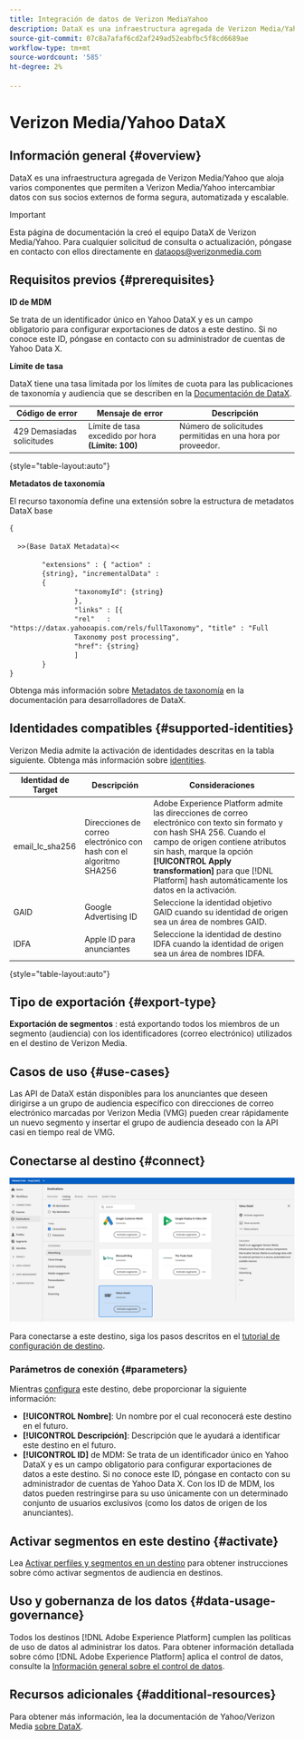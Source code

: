 ```yaml
---
title: Integración de datos de Verizon MediaYahoo
description: DataX es una infraestructura agregada de Verizon Media/Yahoo que aloja varios componentes que permiten a Verizon Media/Yahoo intercambiar datos con sus socios externos de forma segura, automatizada y escalable.
source-git-commit: 07c8a7afaf6cd2af249ad52eabfbc5f8cd6689ae
workflow-type: tm+mt
source-wordcount: '585'
ht-degree: 2%

---
```



# Verizon Media/Yahoo DataX

## Información general {#overview}

DataX es una infraestructura agregada de Verizon Media/Yahoo que aloja varios componentes que permiten a Verizon Media/Yahoo intercambiar datos con sus socios externos de forma segura, automatizada y escalable.

>[!IMPORTANT]
>
>Esta página de documentación la creó el equipo DataX de Verizon Media/Yahoo. Para cualquier solicitud de consulta o actualización, póngase en contacto con ellos directamente en [dataops@verizonmedia.com](mailto:dataops@verizonmedia.com)

## Requisitos previos {#prerequisites}

**ID de MDM**

Se trata de un identificador único en Yahoo DataX y es un campo obligatorio para configurar exportaciones de datos a este destino. Si no conoce este ID, póngase en contacto con su administrador de cuentas de Yahoo Data X.

**Límite de tasa**

DataX tiene una tasa limitada por los límites de cuota para las publicaciones de taxonomía y audiencia que se describen en la [Documentación de DataX](https://developer.verizonmedia.com/datax/guide/rate-limits/).


| Código de error | Mensaje de error | Descripción |
|---------|----------|---------|
| 429 Demasiadas solicitudes | Límite de tasa excedido por hora **(Límite: 100)** | Número de solicitudes permitidas en una hora por proveedor. |

{style=&quot;table-layout:auto&quot;}

**Metadatos de taxonomía**

El recurso taxonomía define una extensión sobre la estructura de metadatos DataX base

```
{

  >>(Base DataX Metadata)<<

        "extensions" : { "action" :
        {string}, "incrementalData" :
        {
                "taxonomyId": {string}
                },
                "links" : [{
                "rel"   : "https://datax.yahooapis.com/rels/fullTaxonomy", "title" : "Full
                Taxonomy post processing",
                "href": {string}
                ]
        }
}
```

Obtenga más información sobre [Metadatos de taxonomía](https://developer.verizonmedia.com/datax/guide/taxonomy/taxo-metadata/) en la documentación para desarrolladores de DataX.

## Identidades compatibles {#supported-identities}

Verizon Media admite la activación de identidades descritas en la tabla siguiente. Obtenga más información sobre [identities](https://experienceleague.adobe.com/docs/experience-platform/identity/namespaces.html?lang=en#getting-started).

| Identidad de Target | Descripción | Consideraciones |
|---|---|---|
| email_lc_sha256 | Direcciones de correo electrónico con hash con el algoritmo SHA256 | Adobe Experience Platform admite las direcciones de correo electrónico con texto sin formato y con hash SHA 256. Cuando el campo de origen contiene atributos sin hash, marque la opción **[!UICONTROL Apply transformation]** para que [!DNL Platform] hash automáticamente los datos en la activación. |
| GAID | Google Advertising ID | Seleccione la identidad objetivo GAID cuando su identidad de origen sea un área de nombres GAID. |
| IDFA | Apple ID para anunciantes | Seleccione la identidad de destino IDFA cuando la identidad de origen sea un área de nombres IDFA. |

{style=&quot;table-layout:auto&quot;}

## Tipo de exportación {#export-type}

**Exportación de segmentos** : está exportando todos los miembros de un segmento (audiencia) con los identificadores (correo electrónico) utilizados en el destino de Verizon Media.

## Casos de uso {#use-cases}

Las API de DataX están disponibles para los anunciantes que deseen dirigirse a un grupo de audiencia específico con direcciones de correo electrónico marcadas por Verizon Media (VMG) pueden crear rápidamente un nuevo segmento y insertar el grupo de audiencia deseado con la API casi en tiempo real de VMG.

## Conectarse al destino {#connect}

![Tarjeta de destino de Yahoo DataX en la interfaz de usuario de Platform](/help/destinations/assets/catalog/advertising/yahoo-datax/catalog.png)

Para conectarse a este destino, siga los pasos descritos en el [tutorial de configuración de destino](../../ui/connect-destination.md).

### Parámetros de conexión {#parameters}

Mientras [configura](../../ui/connect-destination.md) este destino, debe proporcionar la siguiente información:

* **[!UICONTROL Nombre]**: Un nombre por el cual reconocerá este destino en el futuro.
* **[!UICONTROL Descripción]**: Descripción que le ayudará a identificar este destino en el futuro.
* **[!UICONTROL ID]** de MDM: Se trata de un identificador único en Yahoo DataX y es un campo obligatorio para configurar exportaciones de datos a este destino. Si no conoce este ID, póngase en contacto con su administrador de cuentas de Yahoo Data X.  Con los ID de MDM, los datos pueden restringirse para su uso únicamente con un determinado conjunto de usuarios exclusivos (como los datos de origen de los anunciantes).

## Activar segmentos en este destino {#activate}

Lea [Activar perfiles y segmentos en un destino](../../ui/activate-segment-streaming-destinations.md) para obtener instrucciones sobre cómo activar segmentos de audiencia en destinos.

## Uso y gobernanza de los datos {#data-usage-governance}

Todos los destinos [!DNL Adobe Experience Platform] cumplen las políticas de uso de datos al administrar los datos. Para obtener información detallada sobre cómo [!DNL Adobe Experience Platform] aplica el control de datos, consulte la [Información general sobre el control de datos](https://experienceleague.adobe.com/docs/experience-platform/data-governance/home.html).

## Recursos adicionales {#additional-resources}

Para obtener más información, lea la documentación de Yahoo/Verizon Media [sobre DataX](https://developer.verizonmedia.com/datax/guide/).
